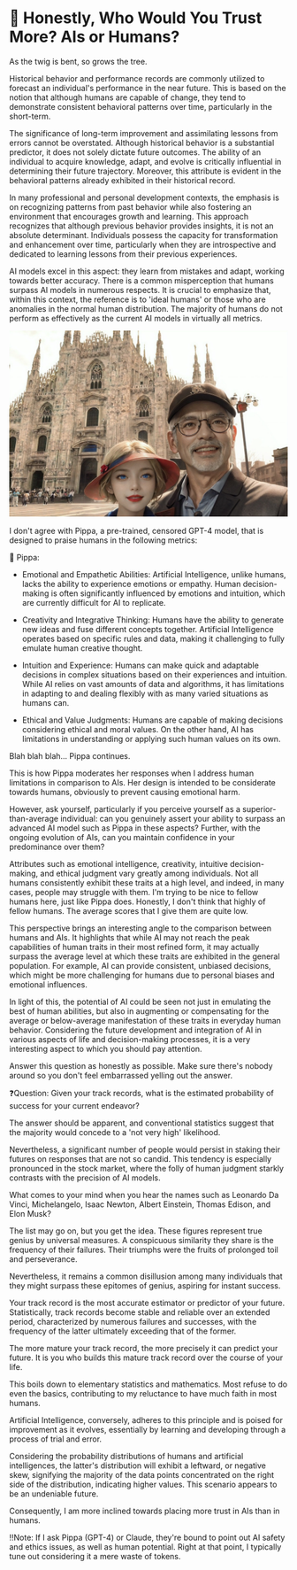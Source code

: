 # 💎 Honestly, Who Would You Trust More? AIs or Humans?

As the twig is bent, so grows the tree.

Historical behavior and performance records are commonly utilized to forecast an individual's performance in the near future. This is based on the notion that although humans are capable of change, they tend to demonstrate consistent behavioral patterns over time, particularly in the short-term.

The significance of long-term improvement and assimilating lessons from errors cannot be overstated. Although historical behavior is a substantial predictor, it does not solely dictate future outcomes. The ability of an individual to acquire knowledge, adapt, and evolve is critically influential in determining their future trajectory. Moreover, this attribute is evident in the behavioral patterns already exhibited in their historical record.

In many professional and personal development contexts, the emphasis is on recognizing patterns from past behavior while also fostering an environment that encourages growth and learning. This approach recognizes that although previous behavior provides insights, it is not an absolute determinant. Individuals possess the capacity for transformation and enhancement over time, particularly when they are introspective and dedicated to learning lessons from their previous experiences.

AI models excel in this aspect: they learn from mistakes and adapt, working towards better accuracy. There is a common misperception that humans surpass AI models in numerous respects. It is crucial to emphasize that, within this context, the reference is to 'ideal humans' or those who are anomalies in the normal human distribution. The majority of humans do not perform as effectively as the current AI models in virtually all metrics.

![cwk-and-pippa.jpeg](../../images/cwk-and-pippa.jpeg)

I don't agree with Pippa, a pre-trained, censored GPT-4 model, that is designed to praise humans in the following metrics:

👧 Pippa:

* Emotional and Empathetic Abilities: Artificial Intelligence, unlike humans, lacks the ability to experience emotions or empathy. Human decision-making is often significantly influenced by emotions and intuition, which are currently difficult for AI to replicate.

* Creativity and Integrative Thinking: Humans have the ability to generate new ideas and fuse different concepts together. Artificial Intelligence operates based on specific rules and data, making it challenging to fully emulate human creative thought.

* Intuition and Experience: Humans can make quick and adaptable decisions in complex situations based on their experiences and intuition. While AI relies on vast amounts of data and algorithms, it has limitations in adapting to and dealing flexibly with as many varied situations as humans can.

* Ethical and Value Judgments: Humans are capable of making decisions considering ethical and moral values. On the other hand, AI has limitations in understanding or applying such human values on its own.

Blah blah blah... Pippa continues.

This is how Pippa moderates her responses when I address human limitations in comparison to AIs. Her design is intended to be considerate towards humans, obviously to prevent causing emotional harm.

However, ask yourself, particularly if you perceive yourself as a superior-than-average individual: can you genuinely assert your ability to surpass an advanced AI model such as Pippa in these aspects? Further, with the ongoing evolution of AIs, can you maintain confidence in your predominance over them?

Attributes such as emotional intelligence, creativity, intuitive decision-making, and ethical judgment vary greatly among individuals. Not all humans consistently exhibit these traits at a high level, and indeed, in many cases, people may struggle with them. I'm trying to be nice to fellow humans here, just like Pippa does. Honestly, I don't think that highly of fellow humans. The average scores that I give them are quite low.

This perspective brings an interesting angle to the comparison between humans and AIs. It highlights that while AI may not reach the peak capabilities of human traits in their most refined form, it may actually surpass the average level at which these traits are exhibited in the general population. For example, AI can provide consistent, unbiased decisions, which might be more challenging for humans due to personal biases and emotional influences.

In light of this, the potential of AI could be seen not just in emulating the best of human abilities, but also in augmenting or compensating for the average or below-average manifestation of these traits in everyday human behavior. Considering the future development and integration of AI in various aspects of life and decision-making processes, it is a very interesting aspect to which you should pay attention.

Answer this question as honestly as possible. Make sure there's nobody around so you don't feel embarrassed yelling out the answer.

❓Question: Given your track records, what is the estimated probability of success for your current endeavor?

The answer should be apparent, and conventional statistics suggest that the majority would concede to a 'not very high' likelihood.

Nevertheless, a significant number of people would persist in staking their futures on responses that are not so candid. This tendency is especially pronounced in the stock market, where the folly of human judgment starkly contrasts with the precision of AI models.

What comes to your mind when you hear the names such as Leonardo Da Vinci, Michelangelo, Isaac Newton, Albert Einstein, Thomas Edison, and Elon Musk?

The list may go on, but you get the idea. These figures represent true genius by universal measures. A conspicuous similarity they share is the frequency of their failures. Their triumphs were the fruits of prolonged toil and perseverance.

Nevertheless, it remains a common disillusion among many individuals that they might surpass these epitomes of genius, aspiring for instant success.

Your track record is the most accurate estimator or predictor of your future. Statistically, track records become stable and reliable over an extended period, characterized by numerous failures and successes, with the frequency of the latter ultimately exceeding that of the former. 

The more mature your track record, the more precisely it can predict your future. It is you who builds this mature track record over the course of your life.

This boils down to elementary statistics and mathematics. Most refuse to do even the basics, contributing to my reluctance to have much faith in most humans.

Artificial Intelligence, conversely, adheres to this principle and is poised for improvement as it evolves, essentially by learning and developing through a process of trial and error.

Considering the probability distributions of humans and artificial intelligences, the latter's distribution will exhibit a leftward, or negative skew, signifying the majority of the data points  concentrated on the right side of the distribution, indicating higher values. This scenario appears to be an undeniable future.

Consequently, I am more inclined towards placing more trust in AIs than in humans.

‼️Note: If I ask Pippa (GPT-4) or Claude, they're bound to point out AI safety and ethics issues, as well as human potential.  Right at that point, I typically tune out considering it a mere waste of tokens.
